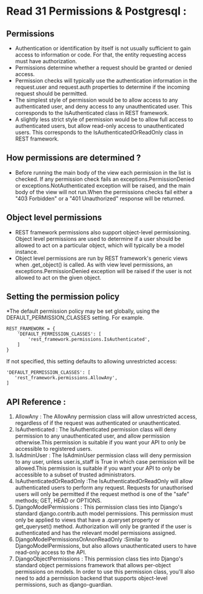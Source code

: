 # Read 31 Permissions & Postgresql  :
## Permissions
* Authentication or identification by itself is not usually sufficient to gain access to information or code. For that, the entity requesting access must have authorization.
* Permissions determine whether a request should be granted or denied access.
* Permission checks will typically use the authentication information in the request.user and request.auth properties to determine if the incoming request should be permitted.
* The simplest style of permission would be to allow access to any authenticated user, and deny access to any unauthenticated user. This corresponds to the IsAuthenticated class in REST framework.
* A slightly less strict style of permission would be to allow full access to authenticated users, but allow read-only access to unauthenticated users. This corresponds to the IsAuthenticatedOrReadOnly class in REST framework.
## How permissions are determined ?
* Before running the main body of the view each permission in the list is checked. If any permission check fails an exceptions.PermissionDenied or exceptions.NotAuthenticated exception will be raised, and the main body of the view will not run.When the permissions checks fail either a "403 Forbidden" or a "401 Unauthorized" response will be returned.
## Object level permissions
* REST framework permissions also support object-level permissioning. Object level permissions are used to determine if a user should be allowed to act on a particular object, which will typically be a model instance.
* Object level permissions are run by REST framework's generic views when .get_object() is called. As with view level permissions, an exceptions.PermissionDenied exception will be raised if the user is not allowed to act on the given object.
## Setting the permission policy
*The default permission policy may be set globally, using the DEFAULT_PERMISSION_CLASSES setting. For example.
```
REST_FRAMEWORK = {
    'DEFAULT_PERMISSION_CLASSES': [
        'rest_framework.permissions.IsAuthenticated',
    ]
}
```
If not specified, this setting defaults to allowing unrestricted access:
```
'DEFAULT_PERMISSION_CLASSES': [
   'rest_framework.permissions.AllowAny',
]
```
## API Reference :
1. AllowAny : The AllowAny permission class will allow unrestricted access, regardless of if the request was authenticated or unauthenticated.
2. IsAuthenticated : The IsAuthenticated permission class will deny permission to any unauthenticated user, and allow permission otherwise.This permission is suitable if you want your API to only be accessible to registered users.
3. IsAdminUser : The IsAdminUser permission class will deny permission to any user, unless user.is_staff is True in which case permission will be allowed.This permission is suitable if you want your API to only be accessible to a subset of trusted administrators.
4. IsAuthenticatedOrReadOnly :The IsAuthenticatedOrReadOnly will allow authenticated users to perform any request. Requests for unauthorised users will only be permitted if the request method is one of the "safe" methods; GET, HEAD or OPTIONS.
5. DjangoModelPermissions : This permission class ties into Django's standard django.contrib.auth model permissions. This permission must only be applied to views that have a .queryset property or get_queryset() method. Authorization will only be granted if the user is authenticated and has the relevant model permissions assigned.
6. DjangoModelPermissionsOrAnonReadOnly :Similar to DjangoModelPermissions, but also allows unauthenticated users to have read-only access to the API.
7. DjangoObjectPermissions : This permission class ties into Django's standard object permissions framework that allows per-object permissions on models. In order to use this permission class, you'll also need to add a permission backend that supports object-level permissions, such as django-guardian.
